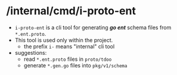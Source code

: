 # /internal/cmd/i-proto-ent

- `i-proto-ent` is a cli tool for generating **_go ent_** schema files from `*.ent.proto`.
- This tool is used only within the project.
    - the prefix `i-` means "internal" cli tool
- suggestions:
    - read `*.ent.proto` files in `proto/tdoo`
    - generate `*.gen.go` files into `pkg/v1/schema`